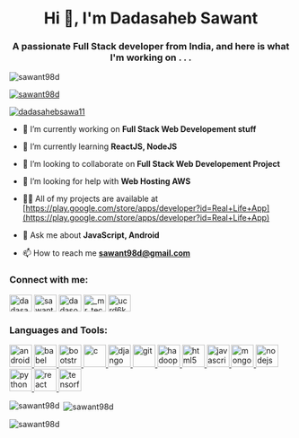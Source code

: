 <h1 align="center">Hi 👋, I'm Dadasaheb Sawant</h1>
<h3 align="center">A passionate Full Stack developer from India, and here is what I'm working on . . .</h3>

<p align="left"> <img src="https://komarev.com/ghpvc/?username=sawant98d&label=Profile%20views&color=0e75b6&style=flat" alt="sawant98d" /> </p>

<p align="left"> <a href="https://github.com/ryo-ma/github-profile-trophy"><img src="https://github-profile-trophy.vercel.app/?username=sawant98d" alt="sawant98d" /></a> </p>

<p align="left"> <a href="https://twitter.com/dadasahebsawa11" target="blank"><img src="https://img.shields.io/twitter/follow/dadasahebsawa11?logo=twitter&style=for-the-badge" alt="dadasahebsawa11" /></a> </p>

- 🔭 I’m currently working on **Full Stack Web Developement stuff**

- 🌱 I’m currently learning **ReactJS, NodeJS**

- 👯 I’m looking to collaborate on **Full Stack Web Developement Project**

- 🤝 I’m looking for help with **Web Hosting AWS**

- 👨‍💻 All of my projects are available at [https://play.google.com/store/apps/developer?id=Real+Life+App](https://play.google.com/store/apps/developer?id=Real+Life+App)

- 💬 Ask me about **JavaScript, Android**

- 📫 How to reach me **sawant98d@gmail.com**

<h3 align="left">Connect with me:</h3>
<p align="left">
<a href="https://twitter.com/dadasahebsawa11" target="blank"><img align="center" src="https://cdn.jsdelivr.net/npm/simple-icons@3.0.1/icons/twitter.svg" alt="dadasahebsawa11" height="30" width="40" /></a>
<a href="https://linkedin.com/in/sawant98d" target="blank"><img align="center" src="https://cdn.jsdelivr.net/npm/simple-icons@3.0.1/icons/linkedin.svg" alt="sawant98d" height="30" width="40" /></a>
<a href="https://fb.com/dadaso.sawant.75" target="blank"><img align="center" src="https://cdn.jsdelivr.net/npm/simple-icons@3.0.1/icons/facebook.svg" alt="dadaso.sawant.75" height="30" width="40" /></a>
<a href="https://instagram.com/_mr_techie_" target="blank"><img align="center" src="https://cdn.jsdelivr.net/npm/simple-icons@3.0.1/icons/instagram.svg" alt="_mr_techie_" height="30" width="40" /></a>
<a href="https://www.youtube.com/c/ucrd6kzio8eq_d1026zlzi2q" target="blank"><img align="center" src="https://cdn.jsdelivr.net/npm/simple-icons@3.0.1/icons/youtube.svg" alt="ucrd6kzio8eq_d1026zlzi2q" height="30" width="40" /></a>
</p>

<h3 align="left">Languages and Tools:</h3>
<p align="left"> <a href="https://developer.android.com" target="_blank"> <img src="https://www.vectorlogo.zone/logos/android/android-official.svg" alt="android" width="40" height="40"/> </a> <a href="https://babeljs.io/" target="_blank"> <img src="https://www.vectorlogo.zone/logos/babeljs/babeljs-icon.svg" alt="babel" width="40" height="40"/> </a> <a href="https://getbootstrap.com" target="_blank"> <img src="https://www.vectorlogo.zone/logos/getbootstrap/getbootstrap-ar21.svg" alt="bootstrap" width="40" height="40"/> </a> <a href="https://www.cprogramming.com/" target="_blank"> <img src="https://devicons.github.io/devicon/devicon.git/icons/c/c-original.svg" alt="c" width="40" height="40"/> </a> <a href="https://www.djangoproject.com/" target="_blank"> <img src="https://www.vectorlogo.zone/logos/djangoproject/djangoproject-ar21.svg" alt="django" width="40" height="40"/> </a> <a href="https://git-scm.com/" target="_blank"> <img src="https://www.vectorlogo.zone/logos/git-scm/git-scm-icon.svg" alt="git" width="40" height="40"/> </a> <a href="https://hadoop.apache.org/" target="_blank"> <img src="https://www.vectorlogo.zone/logos/apache_hadoop/apache_hadoop-icon.svg" alt="hadoop" width="40" height="40"/> </a> <a href="https://www.w3.org/html/" target="_blank"> <img src="https://www.vectorlogo.zone/logos/w3_html5/w3_html5-ar21.svg" alt="html5" width="40" height="40"/> </a> <a href="https://developer.mozilla.org/en-US/docs/Web/JavaScript" target="_blank"> <img src="https://www.vectorlogo.zone/logos/javascript/javascript-icon.svg" alt="javascript" width="40" height="40"/> </a> <a href="https://www.mongodb.com/" target="_blank"> <img src="https://www.vectorlogo.zone/logos/mongodb/mongodb-ar21.svg" alt="mongodb" width="40" height="40"/> </a> <a href="https://nodejs.org" target="_blank"> <img src="https://www.vectorlogo.zone/logos/nodejs/nodejs-ar21.svg" alt="nodejs" width="40" height="40"/> </a> <a href="https://www.python.org" target="_blank"> <img src="https://www.vectorlogo.zone/logos/python/python-ar21.svg" alt="python" width="40" height="40"/> </a> <a href="https://reactjs.org/" target="_blank"> <img src="https://www.vectorlogo.zone/logos/reactjs/reactjs-ar21.svg" alt="react" width="40" height="40"/> </a> <a href="https://www.tensorflow.org" target="_blank"> <img src="https://www.vectorlogo.zone/logos/tensorflow/tensorflow-icon.svg" alt="tensorflow" width="40" height="40"/> </a> </p>

<p><img align="left" src="https://github-readme-stats.vercel.app/api/top-langs?username=sawant98d&show_icons=true&locale=en&layout=compact" alt="sawant98d" /></p>

<p>&nbsp;<img align="center" src="https://github-readme-stats.vercel.app/api?username=sawant98d&show_icons=true&locale=en" alt="sawant98d" /></p>

<p><img align="center" src="https://github-readme-streak-stats.herokuapp.com/?user=sawant98d&" alt="sawant98d" /></p>


